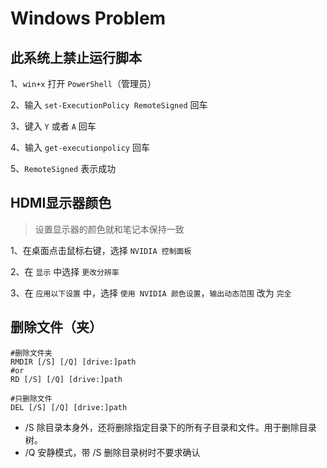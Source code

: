 # Windows Problem

## 此系统上禁止运行脚本

1、`win+x` 打开 `PowerShell`（管理员）

2、输入 `set-ExecutionPolicy RemoteSigned` 回车

3、键入 `Y` 或者 `A` 回车

4、输入 `get-executionpolicy` 回车

5、`RemoteSigned` 表示成功

## HDMI显示器颜色

> 设置显示器的颜色就和笔记本保持一致

1、在桌面点击鼠标右键，选择 `NVIDIA 控制面板`

2、在 `显示` 中选择 `更改分辨率`

3、在 `应用以下设置` 中，选择 `使用 NVIDIA 颜色设置`，`输出动态范围` 改为 `完全`

## 删除文件（夹）

```shell
#删除文件夹
RMDIR [/S] [/Q] [drive:]path
#or
RD [/S] [/Q] [drive:]path

#只删除文件
DEL [/S] [/Q] [drive:]path
```

- /S 除目录本身外，还将删除指定目录下的所有子目录和文件。用于删除目录树。
- /Q 安静模式，带 /S 删除目录树时不要求确认